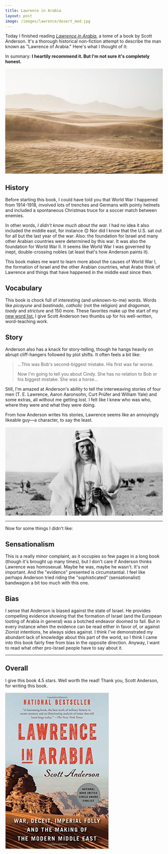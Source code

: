 ```yaml
---
title: Lawrence in Arabia
layout: post
image: /images/lawrence/desert_med.jpg
---
```


Today I finished reading [*Lawrence in Arabia*](https://www.amazon.com/Lawrence-Arabia-Deceit-Imperial-Making/dp/0307476413), a tome of a book by Scott Anderson.  It's a thorough historical non-fiction attempt to describe the man known as "Lawrence of Arabia."  Here's what I thought of it:

In summary: **I heartily recommend it.  But I'm not sure it's completely honest.**

<img src="/images/lawrence/desert_med.jpg">


## History

Before starting this book, I could have told you that World War I happened from 1914-1918, involved lots of trenches and Germans with pointy helmets and included a spontaneous Christmas truce for a soccer match between enemies.

In other words, *I didn't know much about the war.*  I had no idea it also included the middle east, for instance :blush:  Nor did I know that the U.S. sat out for all but the last year of the war.  Also: the foundation for Israel and many other Arabian countries were determined by this war.  It was also the foundation for World War II.  It seems like World War I was governed by inept, double-crossing nobles (at least that's how Anderson paints it).

This book makes me want to learn more about the causes of World War I, the formation of Israel and the other Arabian countries, what Arabs think of Lawrence and things that have happened in the middle east since then.


## Vocabulary

This book is chock full of interesting (and unknown-to-me) words.  Words like *picayune* and *bastinado*, *catholic* (not the religion) and *dragoman*, *toady* and *stricture* and 150 more.  These favorites make up the start of my [new word list.](/words/)  I give Scott Anderson two thumbs up for his well-written, word-teaching work.



## Story

Anderson also has a knack for story-telling, though he hangs heavily on abrupt cliff-hangers followed by plot shifts.  It often feels a bit like:

> ...This was Bob's second-biggest mistake.  His first was far worse.
>
> Now I'm going to tell you about Cindy.  She has no relation to Bob or his biggest mistake.  She was a horse...

Still, I'm amazed at Anderson's ability to tell the interweaving stories of four men (T. E. Lawrence, Aaron Aaronsohn, Curt Prüfer and William Yale) and some extras, all without me getting lost.  I felt like I knew who was who, where they were and what they were doing.

From how Anderson writes his stories, Lawrence seems like an annoyingly likeable guy&mdash;a character, to say the least.


<img src="/images/lawrence/lawrence.jpg">


---

Now for some things I didn't like:


## Sensationalism

This is a really minor complaint, as it occupies so few pages in a long book (though it's brought up many times), but I don't care if Anderson thinks Lawrence was homosexual.  Maybe he was, maybe he wasn't.  It's not important.  And the "evidence" presented is circumstantial.  I feel like perhaps Anderson tried riding the "sophisticated" (sensationalist) bandwagon a bit too much with this one.



## Bias

I sense that Anderson is biased against the state of Israel.  He provides compelling evidence showing that the formation of Israel (and the European looting of Arabia in general) was a botched endeavor doomed to fail.  But in every instance when the evidence can be read either in favor of, or against Zionist intentions, he always sides against.  I think I've demonstrated my abundant lack of knowledge about this part of the world, so I think I came into this book fairly free from bias in the opposite direction.  Anyway, I want to read what other pro-Israel people have to say about it.

---

## Overall

I give this book 4.5 stars.  Well worth the read!  Thank you, Scott Anderson, for writing this book.

<a href="https://www.amazon.com/Lawrence-Arabia-Deceit-Imperial-Making/dp/0307476413"><img src="/images/lawrence/lawrence_book.jpg"></a>




